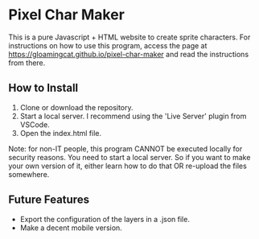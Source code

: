 # Pixel Char Maker

This is a pure Javascript + HTML website to create sprite characters. For instructions on how to use this program, access the page at https://gloamingcat.github.io/pixel-char-maker and read the instructions from there.

## How to Install

1) Clone or download the repository.
2) Start a local server. I recommend using the 'Live Server' plugin from VSCode.
3) Open the index.html file.

Note: for non-IT people, this program CANNOT be executed locally for security reasons. You need to start a local server. So if you want to make your own version of it, either learn how to do that OR re-upload the files somewhere.

## Future Features

* Export the configuration of the layers in a .json file.
* Make a decent mobile version.